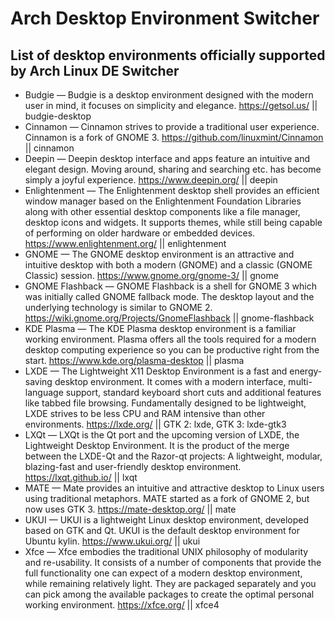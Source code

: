 # Arch Desktop Environment Switcher

## List of desktop environments officially supported by Arch Linux DE Switcher

* Budgie — Budgie is a desktop environment designed with the modern user in mind, it focuses on simplicity and elegance.
https://getsol.us/ || budgie-desktop
* Cinnamon — Cinnamon strives to provide a traditional user experience. Cinnamon is a fork of GNOME 3.
https://github.com/linuxmint/Cinnamon || cinnamon
* Deepin — Deepin desktop interface and apps feature an intuitive and elegant design. Moving around, sharing and searching etc. has become simply a joyful experience.
https://www.deepin.org/ || deepin
* Enlightenment — The Enlightenment desktop shell provides an efficient window manager based on the Enlightenment Foundation Libraries along with other essential desktop components like a file manager, desktop icons and widgets. It supports themes, while still being capable of performing on older hardware or embedded devices.
https://www.enlightenment.org/ || enlightenment
* GNOME — The GNOME desktop environment is an attractive and intuitive desktop with both a modern (GNOME) and a classic (GNOME Classic) session.
https://www.gnome.org/gnome-3/ || gnome
* GNOME Flashback — GNOME Flashback is a shell for GNOME 3 which was initially called GNOME fallback mode. The desktop layout and the underlying technology is similar to GNOME 2.
https://wiki.gnome.org/Projects/GnomeFlashback || gnome-flashback
* KDE Plasma — The KDE Plasma desktop environment is a familiar working environment. Plasma offers all the tools required for a modern desktop computing experience so you can be productive right from the start.
https://www.kde.org/plasma-desktop || plasma
* LXDE — The Lightweight X11 Desktop Environment is a fast and energy-saving desktop environment. It comes with a modern interface, multi-language support, standard keyboard short cuts and additional features like tabbed file browsing. Fundamentally designed to be lightweight, LXDE strives to be less CPU and RAM intensive than other environments.
https://lxde.org/ || GTK 2: lxde, GTK 3: lxde-gtk3
* LXQt — LXQt is the Qt port and the upcoming version of LXDE, the Lightweight Desktop Environment. It is the product of the merge between the LXDE-Qt and the Razor-qt projects: A lightweight, modular, blazing-fast and user-friendly desktop environment.
https://lxqt.github.io/ || lxqt
* MATE — Mate provides an intuitive and attractive desktop to Linux users using traditional metaphors. MATE started as a fork of GNOME 2, but now uses GTK 3.
https://mate-desktop.org/ || mate
* UKUI — UKUI is a lightweight Linux desktop environment, developed based on GTK and Qt. UKUI is the default desktop environment for Ubuntu kylin.
https://www.ukui.org/ || ukui
* Xfce — Xfce embodies the traditional UNIX philosophy of modularity and re-usability. It consists of a number of components that provide the full functionality one can expect of a modern desktop environment, while remaining relatively light. They are packaged separately and you can pick among the available packages to create the optimal personal working environment.
https://xfce.org/ || xfce4
